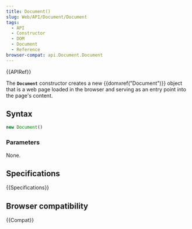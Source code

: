 ```yaml
---
title: Document()
slug: Web/API/Document/Document
tags:
  - API
  - Constructor
  - DOM
  - Document
  - Reference
browser-compat: api.Document.Document
---
```

{{APIRef}}

The **`Document`** constructor creates a new
{{domxref("Document")}} object that is a web page loaded in the browser and serving as
an entry point into the page's content.

## Syntax

```js
new Document()
```

### Parameters

None.

## Specifications

{{Specifications}}

## Browser compatibility

{{Compat}}
